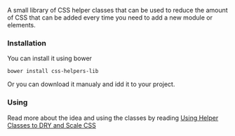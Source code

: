 A small library of CSS helper classes that can be used to reduce the amount of CSS that can be added every time you need to add a new module or elements.

### Installation

You can install it using bower

```
bower install css-helpers-lib
```

Or you can download it manualy and idd it to your project.

### Using
Read more about the idea and using the classes by reading [Using Helper Classes to DRY and Scale CSS](http://www.sitepoint.com/using-helper-classes-dry-scale-css/)

